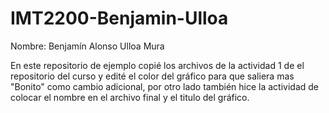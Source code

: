 # IMT2200-Benjamin-Ulloa

Nombre: Benjamín Alonso Ulloa Mura

En este repositorio de ejemplo copié los archivos de la actividad 1 de el repositorio del curso y edité el color del gráfico para que saliera mas "Bonito" como cambio adicional, por otro lado también
hice la actividad de colocar el nombre en el archivo final y el titulo del gráfico.